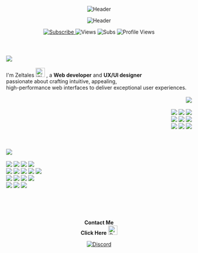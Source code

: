<p align="center">
  <img src="https://i.imgur.com/z7VGnHa.gif" alt="Header">
</p>


<p align="center">
  <img src="https://i.imgur.com/4HZan62.png" alt="Header">
</p>

<p align="center">
  <a href="https://www.youtube.com/channel/UCMXvwwnTfpH6GCvnkilmnOw?sub_confirmation=1">
    <img alt="Subscribe" title="Subscribe" src="https://img.shields.io/badge/-Subscribe-red?style=for-the-badge&logo=youtube&logoColor=white" />
  </a>
  <img src="https://img.shields.io/youtube/channel/views/UCMXvwwnTfpH6GCvnkilmnOw?style=for-the-badge" alt="Views">
  <img src="https://img.shields.io/youtube/channel/subscribers/UCMXvwwnTfpH6GCvnkilmnOw?style=for-the-badge" alt="Subs">
  <img src="https://komarev.com/ghpvc/?username=Zeltales&style=for-the-badge" alt="Profile Views">
</p>


<h1></h1>
<div>&nbsp;</div>
<div align="left">
 <img src="https://i.imgur.com/i0HcC6U.png">
<div>&nbsp;</div>
<div>I'm Zeltales <img src="https://raw.githubusercontent.com/Tarikul-Islam-Anik/Animated-Fluent-Emojis/master/Emojis/Hand%20gestures/Waving%20Hand%20Medium-Light%20Skin%20Tone.png" alt="Waving Hand Medium-Light Skin Tone" width="25" height="25" /> , a <strong>Web developer</strong> and <strong>UX/UI designer</strong></div>
<div>passionate about crafting intuitive, appealing,</div>
<div>high-performance web interfaces to deliver exceptional user experiences.</div>
<div>&nbsp;</div>

<div align="right">
  <img src="https://i.imgur.com/n3JYTDa.png">
  <div>&nbsp;</div>
  <img src="https://zeltales-end.vercel.app/icon/java.png">
  <img src="https://zeltales-end.vercel.app/icon/kotlin.png">
  <img src="https://zeltales-end.vercel.app/icon/js.png">
</div>
<div align="right">
  <img src="https://zeltales-end.vercel.app/icon/ts.png">
  <img src="https://zeltales-end.vercel.app/icon/csharp.png">
  <img src="https://zeltales-end.vercel.app/icon/HTML5.png">
</div>
<div align="right">
  <img src="https://zeltales-end.vercel.app/icon/css3.png">
  <img src="https://zeltales-end.vercel.app/icon/C.png">
  <img src="https://zeltales-end.vercel.app/icon/LUA.png">
</div>




<div>&nbsp;</div>
<div>&nbsp;</div>
<div>&nbsp;</div>

<div align="left">
  <img src="https://i.imgur.com/eLMLAAZ.png">
  <div>&nbsp;</div>
<div align="left">
  <div>
    <img src="https://zeltales-end.vercel.app/icon/angular.png">
    <img src="https://zeltales-end.vercel.app/icon/boostrap.png">
    <img src="https://zeltales-end.vercel.app/icon/electron.png">
    <img src="https://zeltales-end.vercel.app/icon/express.js.png">
  </div>
  <div>
    <img src="https://zeltales-end.vercel.app/icon/next.js.png">
    <img src="https://zeltales-end.vercel.app/icon/node.png">
    <img src="https://zeltales-end.vercel.app/icon/react.png">
    <img src="https://zeltales-end.vercel.app/icon/vue.js.png">
    <img src="https://zeltales-end.vercel.app/icon/vite.png">
  </div>
  <div>
    <img src="https://zeltales-end.vercel.app/icon/meteor.js.png">
    <img src="https://zeltales-end.vercel.app/icon/Webpack.png">
    <img src="https://zeltales-end.vercel.app/icon/net.png">
    <img src="https://zeltales-end.vercel.app/icon/deno.js.png">
  </div>
  <div>
    <img src="https://zeltales-end.vercel.app/icon/three.png">
   <img src="https://zeltales-end.vercel.app/icon/Tailwin.png">
    <img src="https://zeltales-end.vercel.app/icon/jquery.png">
  </div>
   <div>&nbsp;</div>
   <div>&nbsp;</div>
</div>


<div>&nbsp;</div>
<div>&nbsp;</div>
<p align="center">
  <span><strong>Contact Me</strong></span> <br>
  <strong>Click Here</strong>
  <img src="https://raw.githubusercontent.com/Tarikul-Islam-Anik/Animated-Fluent-Emojis/master/Emojis/Hand%20gestures/Backhand%20Index%20Pointing%20Down%20Light%20Skin%20Tone.png" alt="Backhand Index Pointing Down Light Skin Tone" width="25" height="25" />
</p>


<p align="center">
  <a href="https://discord.com/users/967182770331865088">
    <img src="https://i.imgur.com/7CwcLq5.png" alt="Discord"/>
  </a>
</p>
